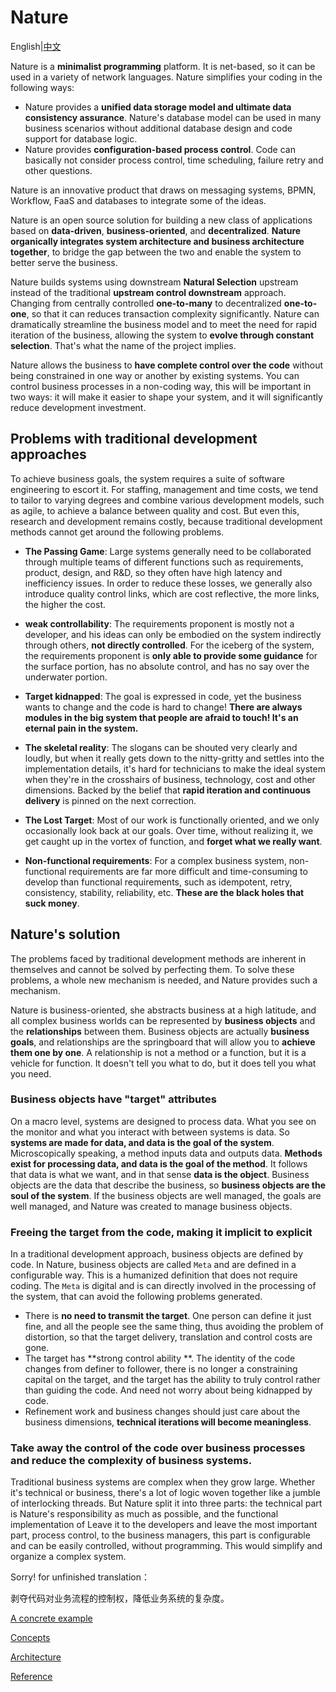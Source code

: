 # Nature

English|[中文](README.md)

Nature is a **minimalist programming** platform. It is net-based, so it can be used in a variety of network languages. Nature simplifies your coding in the following ways:

- Nature provides a **unified data storage model and ultimate data consistency assurance**. Nature's database model can be used in many business scenarios without additional database design and code support for database logic.
- Nature provides **configuration-based process control**. Code can basically not consider process control, time scheduling, failure retry and other questions.

Nature is an innovative product that draws on messaging systems, BPMN, Workflow, FaaS and databases to integrate some of the ideas.

Nature is an open source solution for building a new class of applications based on **data-driven**, **business-oriented**, and **decentralized**. **Nature organically integrates system architecture and business architecture together**,  to bridge the gap between the two and enable the system to better serve the business.

Nature builds systems using downstream **Natural Selection** upstream instead of the traditional **upstream control downstream** approach. Changing from centrally controlled **one-to-many** to decentralized **one-to-one**, so that it can reduces transaction complexity significantly. Nature can dramatically streamline the business model and to meet the need for rapid iteration of the business, allowing the system to **evolve through constant selection**. That's what the name of the project implies.

Nature allows the business to **have complete control over the code** without being constrained in one way or another by existing systems. You can control business processes in a non-coding way, this will be important in two ways: it will make it easier to shape your system, and it will significantly reduce development investment.

## Problems with traditional development approaches

To achieve business goals, the system requires a suite of software engineering to escort it. For staffing, management and time costs, we tend to tailor to varying degrees and combine various development models, such as agile, to achieve a balance between quality and cost. But even this, research and development remains costly, because traditional development methods cannot get around the following problems.

- **The Passing Game**: Large systems generally need to be collaborated through multiple teams of different functions such as requirements, product, design, and R&D, so they often have high latency and inefficiency issues. In order to reduce these losses, we generally also introduce quality control links, which are cost reflective, the more links, the higher the cost.
- **weak controllability**: The requirements proponent is mostly not a developer, and his ideas can only be embodied on the system indirectly through others, **not directly controlled**. For the iceberg of the system, the requirements proponent is **only able to provide some guidance** for the surface portion, has no absolute control, and has no say over the underwater portion.
- **Target kidnapped**: The goal is expressed in code, yet the business wants to change and the code is hard to change! **There are always modules in the big system that people are afraid to touch! It's an eternal pain in the system.**
- **The skeletal reality**: The slogans can be shouted very clearly and loudly, but when it really gets down to the nitty-gritty and settles into the implementation details, it's hard for technicians to make the ideal system when they're in the crosshairs of business, technology, cost and other dimensions. Backed by the belief that **rapid iteration and continuous delivery** is pinned on the next correction.

- **The Lost Target**: Most of our work is functionally oriented, and we only occasionally look back at our goals. Over time, without realizing it, we get caught up in the vortex of function, and **forget what we really want**.
- **Non-functional requirements**: For a complex business system, non-functional requirements are far more difficult and time-consuming to develop than functional requirements, such as idempotent, retry, consistency, stability, reliability, etc. **These are the black holes that suck money**.

## Nature's solution

The problems faced by traditional development methods are inherent in themselves and cannot be solved by perfecting them. To solve these problems, a whole new mechanism is needed, and Nature provides such a mechanism.

Nature is business-oriented, she abstracts business at a high latitude, and all complex business worlds can be represented by **business objects** and the **relationships** between them. Business objects are actually **business goals**, and relationships are the springboard that will allow you to **achieve them one by one**. A relationship is not a method or a function, but it is a vehicle for function. It doesn't tell you what to do, but it does tell you what you need.

### Business objects have "target" attributes

On a macro level, systems are designed to process data. What you see on the monitor and what you interact with between systems is data. So **systems are made for data, and data is the goal of the system**.  Microscopically speaking, a method inputs data and outputs data. **Methods exist for processing data, and data is the goal of the method**. It follows that data is what we want, and in that sense **data is the object**. Business objects are the data that describe the business, so **business objects are the soul of the system**. If the business objects are well managed, the goals are well managed, and Nature was created to manage business objects.

### Freeing the target from the code, making it implicit to explicit

In a traditional development approach, business objects are defined by code. In Nature, business objects are called `Meta` and are defined in a configurable way. This is a humanized definition that does not require coding. The `Meta` is digital and is can directly involved in the processing of the system, that can avoid the following problems generated.

- There is **no need to transmit the target**. One person can define it just fine, and all the people see the same thing, thus avoiding the problem of distortion, so that the target delivery, translation and control costs are gone.
- The target has **strong control ability **. The identity of the code changes from definer to follower, there is no longer a constraining capital on the target, and the target has the ability to truly control rather than guiding the code. And need not worry about being kidnapped by code.
- Refinement work and business changes should just care about the business dimensions, **technical iterations will become meaningless**.

### Take away the control of the code over business processes and reduce the complexity of business systems.

Traditional business systems are complex when they grow large. Whether it's technical or business, there's a lot of logic woven together like a jumble of interlocking threads. But Nature split it into three parts: the technical part is Nature's responsibility as much as possible, and the functional implementation of Leave it to the developers and leave the most important part, process control, to the business managers, this part is configurable and can be easily controlled, without programming. This would simplify and organize a complex system.



Sorry! for unfinished translation：

剥夺代码对业务流程的控制权，降低业务系统的复杂度。



[A concrete example](https://github.com/llxxbb/Nature-Demo)

[Concepts](doc\help\concepts.md)

[Architecture](doc\help\architecture.md)

[Reference](doc\help\reference.md)

